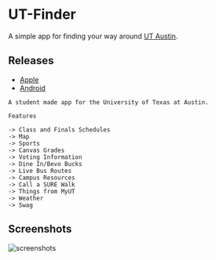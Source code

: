 # UT-Finder

A simple app for finding your way around [UT Austin](https://www.utexas.edu/).

## Releases
- [Apple](https://itunes.apple.com/us/app/ut-finder/id1436096236)
- [Android](https://play.google.com/store/apps/details?id=io.sshh.utfinder)

```
A student made app for the University of Texas at Austin.

Features

-> Class and Finals Schedules
-> Map
-> Sports
-> Canvas Grades
-> Voting Information
-> Dine In/Bevo Bucks
-> Live Bus Routes
-> Campus Resources
-> Call a SURE Walk
-> Things from MyUT
-> Weather
-> Swag
```

## Screenshots

![screenshots](https://user-images.githubusercontent.com/6625384/57817116-92bec200-7743-11e9-92c6-111aa96dc3f5.png)
